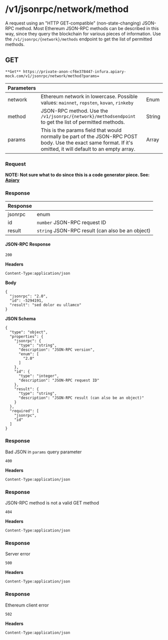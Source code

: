 # /v1/jsonrpc/network/method

A request using an "HTTP GET-compatible" (non-state-changing) JSON-RPC method. Most Ethereum JSON-RPC methods can be described in this way, since they query the blockchain for various pieces of information. Use the `/v1/jsonrpc/{network}/methods` endpoint to get the list of permitted methods.

## GET

``
**Get** https://private-anon-cf6e378447-infura.apiary-mock.com/v1/jsonrpc/network/method?params=
``

| Parameters |                                                                                                                                                                |        |
|------------|----------------------------------------------------------------------------------------------------------------------------------------------------------------|--------|
| network    | Ethereum network in lowercase. Possible values: `mainnet`, `ropsten`, `kovan`, `rinkeby`                                                                       | Enum   |
| method     | JSON-RPC method. Use the `/v1/jsonrpc/{network}/methodsendpoint` to get the list of permitted methods.                                                         | String |
| params     | This is the params field that would normally be part of the JSON-RPC POST body. Use the exact same format. If it's omitted, it will default to an empty array. | Array  |

### Request

**NOTE: Not sure what to do since this is a code generator piece. See: [Apiary](https://infura.docs.apiary.io/#reference/0//v1/jsonrpc/{network}/methods/get)**

### Response

| Response |                                                  |
|----------|--------------------------------------------------|
| jsonrpc  | enum                                             |
| id       | `number` JSON-RPC request ID                     |
| result   | `string` JSON-RPC result (can also be an object) |

#### JSON-RPC Response

`200`

**Headers**

`Content-Type:application/json`

**Body**

```
{
  "jsonrpc": "2.0",
  "id": -5294191,
  "result": "sed dolor eu ullamco"
}
```

**JSON Schema**

```
{
  "type": "object",
  "properties": {
    "jsonrpc": {
      "type": "string",
      "description": "JSON-RPC version",
      "enum": [
        "2.0"
      ]
    },
    "id": {
      "type": "integer",
      "description": "JSON-RPC request ID"
    },
    "result": {
      "type": "string",
      "description": "JSON-RPC result (can also be an object)"
    }
  },
  "required": [
    "jsonrpc",
    "id"
  ]
}
```

### Response

Bad JSON in `params` query parameter

``400``

**Headers**

``Content-Type:application/json``

### Response

JSON-RPC method is not a valid GET method

``404``

**Headers**

``Content-Type:application/json``

### Response

Server error

``500``

**Headers**

``Content-Type:application/json``

### Response

Ethereum client error

``502``

**Headers**

``Content-Type:application/json``
